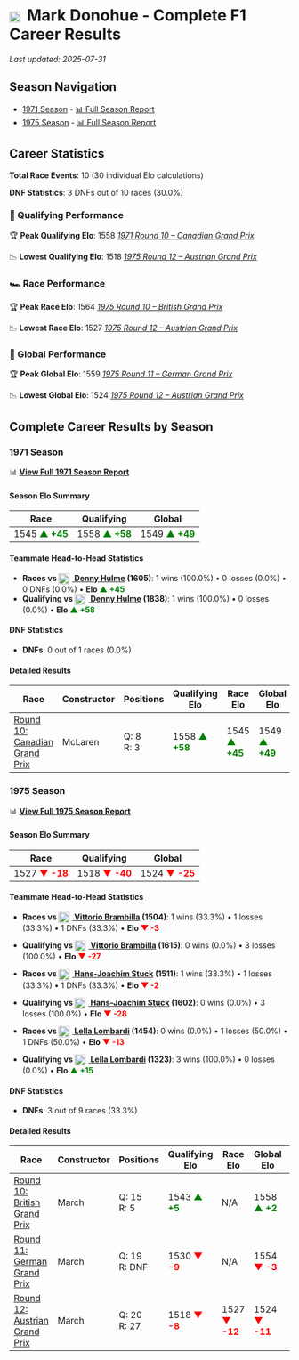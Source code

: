 # <img src="https://upload.wikimedia.org/wikipedia/commons/a/a4/Flag_of_the_United_States.svg" alt="United States" width="20" height="auto" style="vertical-align: middle; margin-right: 5px;" onerror="this.outerHTML='🇺🇸'; this.style.marginRight='5px';"/> Mark Donohue - Complete F1 Career Results

*Last updated: 2025-07-31*

## Season Navigation

- [1971 Season](#1971-season) - [📊 Full Season Report](../seasons/1971-season-report)
- [1975 Season](#1975-season) - [📊 Full Season Report](../seasons/1975-season-report)

## Career Statistics

**Total Race Events**: 10 (30 individual Elo calculations)

**DNF Statistics**: 3 DNFs out of 10 races (30.0%)

### 🏁 Qualifying Performance

🏆 **Peak Qualifying Elo**: 1558
   *[1971 Round 10 – Canadian Grand Prix](../seasons/1971-season-report#round-10-canadian-grand-prix)*

📉 **Lowest Qualifying Elo**: 1518
   *[1975 Round 12 – Austrian Grand Prix](../seasons/1975-season-report#round-12-austrian-grand-prix)*

### 🏎️ Race Performance

🏆 **Peak Race Elo**: 1564
   *[1975 Round 10 – British Grand Prix](../seasons/1975-season-report#round-10-british-grand-prix)*

📉 **Lowest Race Elo**: 1527
   *[1975 Round 12 – Austrian Grand Prix](../seasons/1975-season-report#round-12-austrian-grand-prix)*

### 🌟 Global Performance

🏆 **Peak Global Elo**: 1559
   *[1975 Round 11 – German Grand Prix](../seasons/1975-season-report#round-11-german-grand-prix)*

📉 **Lowest Global Elo**: 1524
   *[1975 Round 12 – Austrian Grand Prix](../seasons/1975-season-report#round-12-austrian-grand-prix)*


## Complete Career Results by Season

### 1971 Season

📊 **[View Full 1971 Season Report](../seasons/1971-season-report)**

#### Season Elo Summary

| Race | Qualifying | Global |
|------|------------|--------|
| 1545 **<span style="color: green;">▲ +45</span>** | 1558 **<span style="color: green;">▲ +58</span>** | 1549 **<span style="color: green;">▲ +49</span>** |

#### Teammate Head-to-Head Statistics

- **Races vs [<img src="https://upload.wikimedia.org/wikipedia/commons/3/3e/Flag_of_New_Zealand.svg" alt="New Zealand" width="20" height="auto" style="vertical-align: middle; margin-right: 5px;" onerror="this.outerHTML='🇳🇿'; this.style.marginRight='5px';"/> Denny Hulme](denny-hulme) (1605)**: 1 wins (100.0%) • 0 losses (0.0%) • 0 DNFs (0.0%) • **Elo **<span style="color: green;">▲ +45</span>****
- **Qualifying vs [<img src="https://upload.wikimedia.org/wikipedia/commons/3/3e/Flag_of_New_Zealand.svg" alt="New Zealand" width="20" height="auto" style="vertical-align: middle; margin-right: 5px;" onerror="this.outerHTML='🇳🇿'; this.style.marginRight='5px';"/> Denny Hulme](denny-hulme) (1838)**: 1 wins (100.0%) • 0 losses (0.0%) • **Elo <span style="color: green;">▲ +58</span>**

#### DNF Statistics

- **DNFs**: 0 out of 1 races (0.0%)

#### Detailed Results

| Race | Constructor | Positions | Qualifying Elo | Race Elo | Global Elo | Teammate |
|------|-------------|-----------|----------------|----------|------------|----------|
| [Round 10: Canadian Grand Prix](../seasons/1971-season-report#round-10-canadian-grand-prix) | McLaren | Q: 8<br/>R: 3 | 1558 **<span style="color: green;">▲ +58</span>** | 1545 **<span style="color: green;">▲ +45</span>** | 1549 **<span style="color: green;">▲ +49</span>** | [<img src="https://upload.wikimedia.org/wikipedia/commons/3/3e/Flag_of_New_Zealand.svg" alt="New Zealand" width="20" height="auto" style="vertical-align: middle; margin-right: 5px;" onerror="this.outerHTML='🇳🇿'; this.style.marginRight='5px';"/> Denny Hulme](denny-hulme)<br/>Q: 10<br/>R: 4 |

### 1975 Season

📊 **[View Full 1975 Season Report](../seasons/1975-season-report)**

#### Season Elo Summary

| Race | Qualifying | Global |
|------|------------|--------|
| 1527 **<span style="color: red;">▼ -18</span>** | 1518 **<span style="color: red;">▼ -40</span>** | 1524 **<span style="color: red;">▼ -25</span>** |

#### Teammate Head-to-Head Statistics

- **Races vs [<img src="https://upload.wikimedia.org/wikipedia/commons/0/03/Flag_of_Italy.svg" alt="Italy" width="20" height="auto" style="vertical-align: middle; margin-right: 5px;" onerror="this.outerHTML='🇮🇹'; this.style.marginRight='5px';"/> Vittorio Brambilla](vittorio-brambilla) (1504)**: 1 wins (33.3%) • 1 losses (33.3%) • 1 DNFs (33.3%) • **Elo **<span style="color: red;">▼ -3</span>****
- **Qualifying vs [<img src="https://upload.wikimedia.org/wikipedia/commons/0/03/Flag_of_Italy.svg" alt="Italy" width="20" height="auto" style="vertical-align: middle; margin-right: 5px;" onerror="this.outerHTML='🇮🇹'; this.style.marginRight='5px';"/> Vittorio Brambilla](vittorio-brambilla) (1615)**: 0 wins (0.0%) • 3 losses (100.0%) • **Elo <span style="color: red;">▼ -27</span>**

- **Races vs [<img src="https://upload.wikimedia.org/wikipedia/commons/b/ba/Flag_of_Germany.svg" alt="Germany" width="20" height="auto" style="vertical-align: middle; margin-right: 5px;" onerror="this.outerHTML='🇩🇪'; this.style.marginRight='5px';"/> Hans-Joachim Stuck](hans-joachim-stuck) (1511)**: 1 wins (33.3%) • 1 losses (33.3%) • 1 DNFs (33.3%) • **Elo **<span style="color: red;">▼ -2</span>****
- **Qualifying vs [<img src="https://upload.wikimedia.org/wikipedia/commons/b/ba/Flag_of_Germany.svg" alt="Germany" width="20" height="auto" style="vertical-align: middle; margin-right: 5px;" onerror="this.outerHTML='🇩🇪'; this.style.marginRight='5px';"/> Hans-Joachim Stuck](hans-joachim-stuck) (1602)**: 0 wins (0.0%) • 3 losses (100.0%) • **Elo <span style="color: red;">▼ -28</span>**

- **Races vs [<img src="https://upload.wikimedia.org/wikipedia/commons/0/03/Flag_of_Italy.svg" alt="Italy" width="20" height="auto" style="vertical-align: middle; margin-right: 5px;" onerror="this.outerHTML='🇮🇹'; this.style.marginRight='5px';"/> Lella Lombardi](lella-lombardi) (1454)**: 0 wins (0.0%) • 1 losses (50.0%) • 1 DNFs (50.0%) • **Elo **<span style="color: red;">▼ -13</span>****
- **Qualifying vs [<img src="https://upload.wikimedia.org/wikipedia/commons/0/03/Flag_of_Italy.svg" alt="Italy" width="20" height="auto" style="vertical-align: middle; margin-right: 5px;" onerror="this.outerHTML='🇮🇹'; this.style.marginRight='5px';"/> Lella Lombardi](lella-lombardi) (1323)**: 3 wins (100.0%) • 0 losses (0.0%) • **Elo <span style="color: green;">▲ +15</span>**

#### DNF Statistics

- **DNFs**: 3 out of 9 races (33.3%)

#### Detailed Results

| Race | Constructor | Positions | Qualifying Elo | Race Elo | Global Elo | Teammate |
|------|-------------|-----------|----------------|----------|------------|----------|
| [Round 10: British Grand Prix](../seasons/1975-season-report#round-10-british-grand-prix) | March | Q: 15<br/>R: 5 | 1543 **<span style="color: green;">▲ +5</span>** | N/A | 1558 **<span style="color: green;">▲ +2</span>** | [<img src="https://upload.wikimedia.org/wikipedia/commons/0/03/Flag_of_Italy.svg" alt="Italy" width="20" height="auto" style="vertical-align: middle; margin-right: 5px;" onerror="this.outerHTML='🇮🇹'; this.style.marginRight='5px';"/> Vittorio Brambilla](vittorio-brambilla)<br/>Q: 5<br/>R: 6 |
| [Round 11: German Grand Prix](../seasons/1975-season-report#round-11-german-grand-prix) | March | Q: 19<br/>R: DNF | 1530 **<span style="color: red;">▼ -9</span>** | N/A | 1554 **<span style="color: red;">▼ -3</span>** | [<img src="https://upload.wikimedia.org/wikipedia/commons/0/03/Flag_of_Italy.svg" alt="Italy" width="20" height="auto" style="vertical-align: middle; margin-right: 5px;" onerror="this.outerHTML='🇮🇹'; this.style.marginRight='5px';"/> Lella Lombardi](lella-lombardi)<br/>Q: 25<br/>R: 7 |
| [Round 12: Austrian Grand Prix](../seasons/1975-season-report#round-12-austrian-grand-prix) | March | Q: 20<br/>R: 27 | 1518 **<span style="color: red;">▼ -8</span>** | 1527 **<span style="color: red;">▼ -12</span>** | 1524 **<span style="color: red;">▼ -11</span>** | [<img src="https://upload.wikimedia.org/wikipedia/commons/0/03/Flag_of_Italy.svg" alt="Italy" width="20" height="auto" style="vertical-align: middle; margin-right: 5px;" onerror="this.outerHTML='🇮🇹'; this.style.marginRight='5px';"/> Vittorio Brambilla](vittorio-brambilla)<br/>Q: 8<br/>R: 1 |

